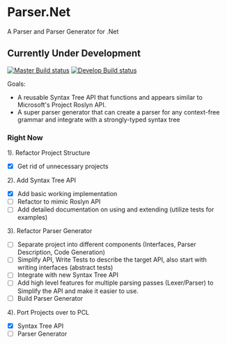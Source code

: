 # Parser.Net
A Parser and Parser Generator for .Net

## Currently Under Development

[![Master Build status](https://ci.appveyor.com/api/projects/status/dq99fo90n27j8buq/branch/master?svg=true&passingText=master%20-%20passing&failingText=master%20-%20failing&pendingText=master%20-%20pending)](https://ci.appveyor.com/project/KallynGowdy/4-0parser/branch/master)
[![Develop Build status](https://ci.appveyor.com/api/projects/status/dq99fo90n27j8buq/branch/develop?svg=true&passingText=develop%20-%20passing&failingText=develop%20-%20failing&pendingText=develop%20-%20pending)](https://ci.appveyor.com/project/KallynGowdy/4-0parser/branch/develop)

Goals:

- A reusable Syntax Tree API that functions and appears similar to Microsoft's Project Roslyn API.
- A super parser generator that can create a parser for any context-free grammar and integrate with a strongly-typed syntax tree

### Right Now

1). Refactor Project Structure
  - [x] Get rid of unnecessary projects

2). Add Syntax Tree API
  - [x] Add basic working implementation
  - [ ] Refactor to mimic Roslyn API
  - [ ] Add detailed documentation on using and extending (utilize tests for examples)

3). Refactor Parser Generator
  - [ ] Separate project into different components (Interfaces, Parser Description, Code Generation)
  - [ ] Simplify API, Write Tests to describe the target API, also start with writing interfaces (abstract tests)
  - [ ] Integrate with new Syntax Tree API
  - [ ] Add high level features for multiple parsing passes (Lexer/Parser) to Simplify the API and make it easier to use.
  - [ ] Build Parser Generator

4). Port Projects over to PCL
  - [x] Syntax Tree API
  - [ ] Parser Generator
